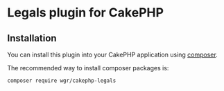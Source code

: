# Legals plugin for CakePHP

## Installation

You can install this plugin into your CakePHP application using [composer](http://getcomposer.org).

The recommended way to install composer packages is:

```bash
composer require wgr/cakephp-legals
```

